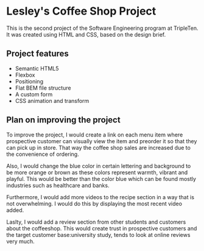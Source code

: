 # Lesley's Coffee Shop Project

This is the second project of the Software Engineering program at TripleTen. It was created using HTML and CSS, based on the design brief.

## Project features

- Semantic HTML5
- Flexbox
- Positioning
- Flat BEM file structure
- A custom form
- CSS animation and transform

## Plan on improving the project

To improve the project, I would create a link on each menu item where prospective customer can visually view the item and preorder it so that they can pick up in store. That way the coffee shop sales are increased due to the convenience of ordering.

Also, I would change the blue color in certain lettering and background to be more orange or brown as these colors represent warmth, vibrant and playful. This would be better than the color blue which can be found mostly industries such as healthcare and banks.

Furthermore, I would add more videos to the recipe section in a way that is not overwhelming. I would do this by displaying the most recent video added.

Laslty, I would add a review section from other students and customers about the coffeeshop. This would create trust in prospective customers and the target customer base:university study, tends to look at online reviews very much.
